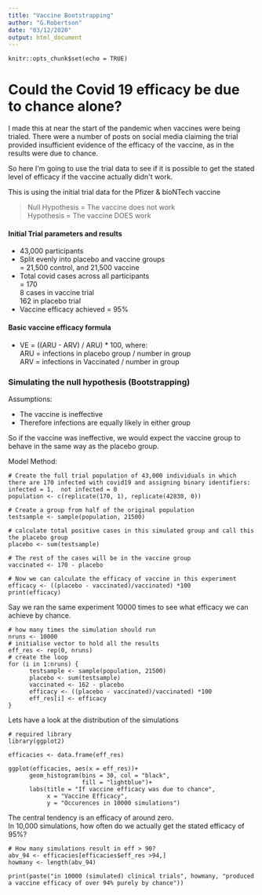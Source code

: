 ```yaml
---
title: "Vaccine Bootstrapping"
author: "G.Robertson"
date: "03/12/2020"
output: html_document
---
```


```{r setup, include=FALSE}
knitr::opts_chunk$set(echo = TRUE)
```

# Could the Covid 19 efficacy be due to chance alone?  

I made this at near the start of the pandemic when vaccines were being trialed. There were a number of posts on social media claiming the trial provided insufficient evidence of the efficacy of the vaccine, as in the results were due to chance.  

So here I'm going to use the trial data to see if it is possible to get the stated level of efficacy if the vaccine actually didn't work.

This is using the initial trial data for the Pfizer & bioNTech vaccine

> Null Hypothesis = The vaccine does not work  
> Hypothesis = The vaccine DOES work  

#### Initial Trial parameters and results  
* 43,000 participants  
* Split evenly into placebo and vaccine groups  
      = 21,500 control, and 21,500 vaccine  
* Total covid cases across all participants  
      = 170  
      8 cases in vaccine trial  
      162 in placebo trial  
* Vaccine efficacy achieved  = 95%  

#### Basic vaccine efficacy formula    
* VE = ((ARU - ARV) / ARU) * 100, where:  
      ARU = infections in placebo group / number in group  
      ARV = infections in Vaccinated / number in group  

      
### Simulating the null hypothesis (Bootstrapping)

Assumptions:  
* The vaccine is ineffective  
* Therefore infections are equally likely in either group  

So if the vaccine was ineffective, we would expect the vaccine group to behave in the same way as the placebo group.

Model Method:
```{r}
# Create the full trial population of 43,000 individuals in which there are 170 infected with covid19 and assigning binary identifiers: infected = 1,  not infected = 0 
population <- c(replicate(170, 1), replicate(42830, 0))

# Create a group from half of the original population
testsample <- sample(population, 21500)

# calculate total positive cases in this simulated group and call this the placebo group
placebo <- sum(testsample)

# The rest of the cases will be in the vaccine group
vaccinated <- 170 - placebo

# Now we can calculate the efficacy of vaccine in this experiment
efficacy <- ((placebo - vaccinated)/vaccinated) *100
print(efficacy)
```
Say we ran the same experiment 10000 times to see what efficacy we can achieve by chance.

```{r}
# how many times the simulation should run
nruns <- 10000
# initialise vector to hold all the results
eff_res <- rep(0, nruns)
# create the loop
for (i in 1:nruns) {
      testsample <- sample(population, 21500) 
      placebo <- sum(testsample)
      vaccinated <- 162 - placebo
      efficacy <- ((placebo - vaccinated)/vaccinated) *100
      eff_res[i] <- efficacy
}
```

Lets have a look at the distribution of the simulations
```{r}
# required library
library(ggplot2)
```

```{r}
efficacies <- data.frame(eff_res)
     
ggplot(efficacies, aes(x = eff_res))+
      geom_histogram(bins = 30, col = "black",
                     fill = "lightblue")+
      labs(title = "If vaccine efficacy was due to chance",
           x = "Vaccine Efficacy", 
           y = "Occurences in 10000 simulations")
```
The central tendency is an efficacy of around zero.  
In 10,000 simulations, how often do we actually get the stated efficacy of 95%?

```{r}
# How many simulations result in eff > 90?
abv_94 <- efficacies[efficacies$eff_res >94,]
howmany <- length(abv_94) 
```
```{r}
print(paste("in 10000 (simulated) clinical trials", howmany, "produced a vaccine efficacy of over 94% purely by chance"))
```
